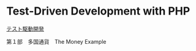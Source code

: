 # Test-Driven Development with PHP

[テスト駆動開発](https://shop.ohmsha.co.jp/shopdetail/000000004967/)

第１部　多国通貨　The Money Example
